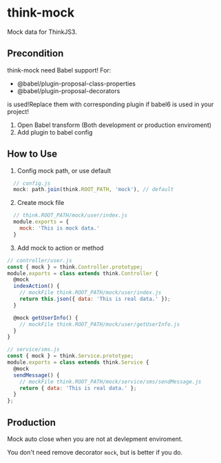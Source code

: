 # think-mock

Mock data for ThinkJS3.

## Precondition

think-mock need Babel support! For:
  - @babel/plugin-proposal-class-properties
  - @babel/plugin-proposal-decorators
  
is used!Replace them with corresponding plugin if babel6 is used in your project!

1. Open Babel transform (Both development or production enviroment)
2. Add plugin to babel config

## How to Use

1. Config mock path, or use default
```js
  // config.js
  mock: path.join(think.ROOT_PATH, 'mock'), // default
```

2. Create mock file

```js
  // think.ROOT_PATH/mock/user/index.js
  module.exports = {
    mock: 'This is mock data.'
  }
```

3. Add mock to action or method

```js
// controller/user.js
const { mock } = think.Controller.prototype;
module.exports = class extends think.Controller {
  @mock
  indexAction() {
    // mockFile think.ROOT_PATH/mock/user/index.js
    return this.json({ data: 'This is real data.' });
  }

  @mock getUserInfo() {
    // mockFile think.ROOT_PATH/mock/user/getUserInfo.js
  }
}

// service/sms.js
const { mock } = think.Service.prototype;
module.exports = class extends think.Service {
  @mock
  sendMessage() {
    // mockFile think.ROOT_PATH/mock/service/sms/sendMessage.js
    return { data: 'This is real data.' };
  }
};

```

## Production

Mock auto close when you are not at devlepment enviroment. 

You don't need remove decorator `mock`, but is better if you do. 
